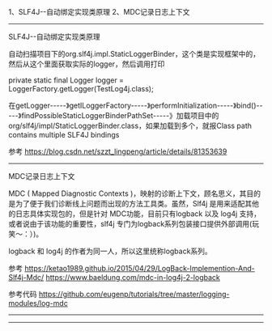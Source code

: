 1、SLF4J--自动绑定实现类原理
2、MDC记录日志上下文

---------------------------------------------------------------------------------------------------------------------

SLF4J--自动绑定实现类原理

自动扫描项目下的org.slf4j.impl.StaticLoggerBinder，这个类是实现框架中的，然后从这个里面获取实际的logger，然后调用打印


private static final Logger logger = LoggerFactory.getLogger(TestLog4j.class);

在getLogger-----》getILoggerFactory-----》performInitialization-----》bind()-----》findPossibleStaticLoggerBinderPathSet-----》加载项目中的org/slf4j/impl/StaticLoggerBinder.class，如果加载到多个，就报Class path contains multiple SLF4J bindings


参考
https://blog.csdn.net/szzt_lingpeng/article/details/81353639

---------------------------------------------------------------------------------------------------------------------

MDC记录日志上下文

MDC ( Mapped Diagnostic Contexts )，映射的诊断上下文，顾名思义，其目的是为了便于我们诊断线上问题而出现的方法工具类。虽然，Slf4j 是用来适配其他的日志具体实现包的，但是针对 MDC功能，目前只有logback 以及 log4j 支持，或者说由于该功能的重要性，slf4j 专门为logback系列包装接口提供外部调用(玩笑～：）)。

logback 和 log4j 的作者为同一人，所以这里统称logback系列。


参考
https://ketao1989.github.io/2015/04/29/LogBack-Implemention-And-Slf4j-Mdc/
https://www.baeldung.com/mdc-in-log4j-2-logback


参考代码
https://github.com/eugenp/tutorials/tree/master/logging-modules/log-mdc

---------------------------------------------------------------------------------------------------------------------





---------------------------------------------------------------------------------------------------------------------





